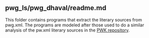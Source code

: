 ## pwg_ls/pwg_dhaval/readme.md 

This folder contains programs that extract the literary sources from pwg.xml. 
The programs are modeled after those used to do a similar analysis of
the pw.xml literary sources in the [PWK repository](https://github.com/sanskrit-lexicon/PWK/).



